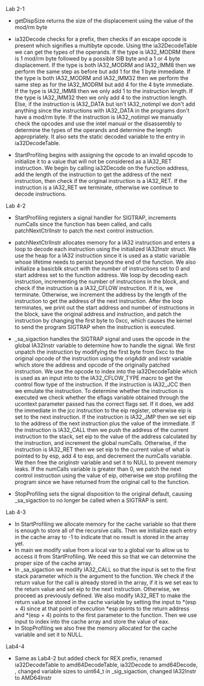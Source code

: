 Lab 2-1
- getDispSize returns the size of the displacement using the value of the mod/rm byte

- ia32Decode checks for a prefix, then checks if an escape opcode is present which signifies a multibyte opcode. Using tthe ia32DecodeTable we can get the types of the operands. If the type is IA32_MODRM there is 1 mod/rm byte followed by a possible SIB byte and a 1 or 4 byte displacement. If the type is both IA32_MODRM and IA32_IMM8 then we perform the same step as before but add 1 for the 1 byte immediate. If the type is both IA32_MODRM and IA32_IMM32 then we perform the same step as for the IA32_MODRM but add 4 for the 4 byte immediate. If the type is IA32_IMM8 then we only add 1 to the instruction length. If the type is IA32_IMM32 then we only add 4 to the instruction length. Else, if the instruction is IA32_DATA but isn't IA32_notimpl we don't add anything since the instructions with IA32_DATA in the programs don't have a mod/rm byte. If the instruction is IA32_notimpl we manually check the opcodes and use the intel manual or the disassembly to determine the types of the operands and determine the length appropriately. It also sets the static decoded variable to the entry in ia32DecodeTable.

- StartProfiling begins with assigning the opcode to an invalid opcode to initialize it to a value that will not be considered as a IA32_RET instruction. We begin by calling ia32Decode on the function address, add the length of the instruction to get the address of the next instruction, then check if the original instruction is a IA32_RET. If the instruction is a IA32_RET we terminate, otherwise we continue to decode instructions.

Lab 4-2
- StartProfiling registers a signal handler for SIGTRAP, increments numCalls since the function has been called, and calls patchNextCtrlInstr to patch the next control instruction.

- patchNextCtrlInstr allocates memory for a IA32 instruction and enters a loop to decode each instruction using the initialized IA32Instr struct. We use the heap for a IA32 instruction since it is used as a static variable whose lifetime needs to persist beyond the end of the function. We also initialize a basicblk struct with the number of instructions set to 0 and start address set to the function address. We loop by decoding each instruction, incrementing the number of instructions in the block, and check if the instruction ia a IA32_CFLOW instruction. If it is, we terminate. Otherwise, we increment the address by the length of the instruction to get the address of the next instruction. After the loop terminates, we print out the start address and number of instructions in the block, save the original address and instruction, and patch the instruction by changing the first byte to 0xcc, which causes the kernel to send the program SIGTRAP when the instruction is executed.

- _sa_sigaction handles the SIGTRAP signal and uses the opcode in the global IA32Instr variable to determine how to handle the signal. We first unpatch the instruction by modifying the first byte from 0xcc to the original opcode of the instruction using the origAddr and instr variable which store the address and opcode of the originally patched instruction. We use the opcode to index into the ia32DecodeTable which is used as an input into to the IA32_CFLOW_TYPE macro to get the control flow type of the instruction. If the instruction is IA32_JCC then we emulate the instruction. To determine whether the instruction is executed we check whether the eflags variable obtained through the ucontext parameter passed has the correct flags set. If it does, we add the immediate in the jcc instruction to the eip register, otherwise eip is set to the next instruction. If the instruction is IA32_JMP then we set eip to the address of the next instruction plus the value of the immediate. If the instruction is IA32_CALL then we push the address of the current instruction to the stack, set eip to the value of the address calculated by the instruction, and increment the global numCalls. Otherwise, if the instruction is IA32_RET then we set eip to the current value of what is pointed to by esp, add 4 to esp, and decrement the numCalls variable. We then free the origInstr variable and set it to NULL to prevent memory leaks. If the numCalls variable is greater than 0, we patch the next control instruction using the value of eip, otherwise we stop profiling the program since we have returned from the original call to the function.
- StopProfiling sets the signal disposition to the original default, causing _sa_sigaction to no longer be called when a SIGTRAP is sent.

Lab 4-3
- In StartProfiling we allocate memory for the cache variable so that there is enough to store all of the recursive calls. Then we initialize each entry in the cache array to -1 to indicate that no result is stored in the array yet.
- In main we modify value from a local var to a global var to allow us to access it from StartProfiling. We need this so that we can determine the proper size of the cache array.
- In _sa_sigaction we modify IA32_CALL so that the input is set to the first stack parameter which is the argument to the function. We check if the return value for the call is already stored in the array, if it is we set eax to the return value and set eip to the next instruction. Otherwise, we proceed as previously defined. We also modify IA32_RET to make the return value be stored in the cache variable by setting the input to *(esp + 4) since at that point of execution *esp points to the return address and *(esp + 4) points to the first parameter to the function. Then we use input to index into the cache array and store the value of eax.
- In StopProfiling we also free the memory allocated for the cache variable and set it to NULL.

Lab4-4
- Same as Lab4-2 but added check for REX prefix, renamed ia32DecodeTable to amd64DecodeTable, ia32Decode to amd64Decode, , changed variable sizes to uint64_t in _sig_sigaction, changed IA32Instr to AMD64Instr

